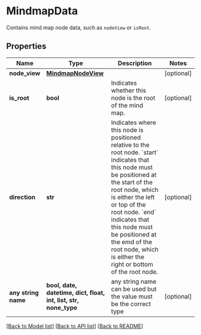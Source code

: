 # MindmapData

Contains mind map node data, such as `nodeView` or `isRoot`.

## Properties
Name | Type | Description | Notes
------------ | ------------- | ------------- | -------------
**node_view** | [**MindmapNodeView**](MindmapNodeView.md) |  | [optional] 
**is_root** | **bool** | Indicates whether this node is the root of the mind map. | [optional] 
**direction** | **str** | Indicates where this node is positioned relative to the root node. &#x60;start&#x60; indicates that this node must be positioned at the start of the root node, which is either the left or top of the root node. &#x60;end&#x60; indicates that this node must be positioned at the emd of the root node, which is either the right or bottom of the root node. | [optional] 
**any string name** | **bool, date, datetime, dict, float, int, list, str, none_type** | any string name can be used but the value must be the correct type | [optional]

[[Back to Model list]](../README.md#documentation-for-models) [[Back to API list]](../README.md#documentation-for-api-endpoints) [[Back to README]](../README.md)


